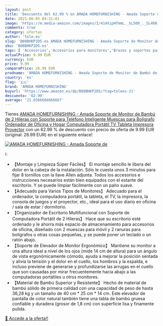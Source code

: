 ```yaml
---
layout: post
title: 'Descuento del 62.99 % en AMADA HOMEFURNISHING - Amada Soporte de '
date: 2021-06-05 04:31:01
image: 'https://m.media-amazon.com/images/I/414XipHfmmL._SL500_._SL400_.jpg'
comments: true
category: ofertas
author: 'tole.es'
slug: 'B08BHKP2D5-es AMADA HOMEFURNISHING - Amada Soporte de Monitor de Bambú...'
sku: 'B08BHKP2D5-es'
tags: [ 'Accesorios','Accesorios para monitores','Brazos y soportes para monitores','Informática','amada homefurnishing','bolígrafo', ]
actualPrice: 9.99 EUR
currency: EUR
price: 9.99
comparePrice: 26.99 EUR
prodname: 'AMADA HOMEFURNISHING - Amada Soporte de Monitor de Bambú de 2 Hileras con Soporte para Teléfono Inteligente  Muescas para Bolígrafo  Ordenador de Oficina y Hogar  Computadora Portátil  TV  Tableta  Impresora  Proyector'
country: 'es'
flag: '🇪🇸'
brand: 'AMADA HOMEFURNISHING'
buyurl: 'https://www.amazon.es/dp/B08BHKP2D5/?tag=tolees-21'
descuento: '62.99'
average: '21.6566666666667'
---
```


Tienes [AMADA HOMEFURNISHING - Amada Soporte de Monitor de Bambú de 2 Hileras con Soporte para Teléfono Inteligente  Muescas para Bolígrafo  Ordenador de Oficina y Hogar  Computadora Portátil  TV  Tableta  Impresora  Proyector](https://www.amazon.es/dp/B08BHKP2D5/?tag=tolees-21) con un 62.99 % de descuento con precio de oferta de 9.99 EUR (original: 26.99 EUR) en el siguiente enlace!

[![AMADA HOMEFURNISHING - Amada Soporte de ](https://m.media-amazon.com/images/I/414XipHfmmL._SL500_._SL400_.jpg)](https://www.amazon.es/dp/B08BHKP2D5/?tag=tolees-21)

ℹ️:

- 【Montaje y Limpieza Súper Fáciles】 El montaje sencillo le libera del dolor en la cabeza de la instalación. Sólo le cuesta unos 3 minutos para fijar 8 tornillos con la llave Allen adjunta. Todos los accesorios e instrucciones necesarios están bien equipados con el estante del escritorio. Y se puede limpiar fácilmente con un paño suave.
- 【Adecuado para Varios Tipos de Monitores】 Adecuado para el ordenador, la computadora portátil, la tableta, el TV, la impresora, la consola de juegos y el proyector, etc., ideal para el uso diario en oficina / sala de estar / dormitorio.
- 【Organizador de Escritorio Multifuncional con Soporte de Computadora Portátil de 2 Hileras】 Hace que su escritorio esté ordenado y le ahorra más espacio de almacenamiento para accesorios de oficina, diseñado con 2 muescas para móvil y 2 ranuras para bolígrafos u otras cosas pequeñas, y se puede poner un teclado o un ratón abajo.
- 【Soporte de Elevador de Monitor Ergonómico】 Mantiene su monitor a una altura ideal a nivel de los ojos (mide 14 cm de altura) para un ángulo de vista ergonómicamente cómodo, ayuda a mejorar la posición sentada y alivia la tensión y el dolor en el cuello, los hombros y la espalda, e incluso previene de generarse y profundizarse las arrugas en el cuello que son causadas por mirar frecuentemente hacia abajo a las computadoras portátiles u otros monitores.
- 【Material de Bambú Superior y Resistente】 Hecho de material de bambú sólido de primera calidad con una capacidad de peso de hasta 36,28 kg y un tamaño de 40 cm * 25 cm * 14 cm. Este elevador de pantalla de color natural también tiene una tabla de bambú gruesa confiable y duradera (grosor de 1,8 cm) con superficie lisa y finamente pulida.

[🛒 Accede a la oferta!!](https://www.amazon.es/dp/B08BHKP2D5/?tag=tolees-21)
